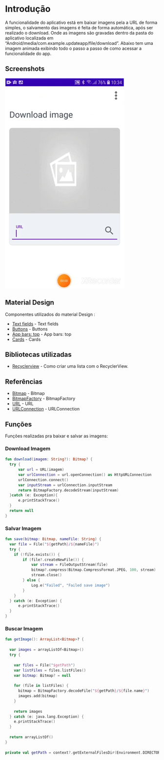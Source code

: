 # Introdução

A funcionalidade do aplicativo está em baixar imagens pela a URL de forma simples, o salvamento das imagens é feita de forma automática, após ser realizado o download. Onde as imagens são gravadas dentro da pasta do aplicativo localizada em “Android/media/com.example.updateapp/file/download”.
Abaixo tem uma imagem animada exibindo todo o passo a passo de como acessar a funcionalidade do app.

## Screenshots

![image1](screenshots/image_animada.gif "Gif animado")

## Material Design

Componentes utilizados do material Design :

- [Text fields](https://material.io/components/text-fields) - Text fields
- [Buttons](https://material.io/components/buttons) - Buttons
- [App bars: top](https://material.io/components/app-bars-top) - App bars: top
- [Cards](https://material.io/components/cards) - Cards

## Bibliotecas utilizadas

- [Recyclerview](https://developer.android.com/guide/topics/ui/layout/recyclerview) - Como criar uma lista com o RecyclerView.

## Referências

- [Bitmap](https://developer.android.com/reference/android/graphics/Bitmap) - Bitmap
- [BitmapFactory](https://developer.android.com/reference/android/graphics/BitmapFactory) - BitmapFactory
- [URL](https://developer.android.com/reference/java/net/URL) - URL
- [URLConnection](https://developer.android.com/reference/java/net/URLConnection) - URLConnection

## Funções

Funções realizadas pra baixar e salvar as imagens:

### Download Imagem

```kotlin
fun download(imagem: String?): Bitmap? {
  try {
      var url = URL(imagem)
      var urlConnection = url.openConnection() as HttpURLConnection
      urlConnection.connect()
      var inputStream = urlConnection.inputStream
      return BitmapFactory.decodeStream(inputStream)
  }catch (e: Exception){
      e.printStackTrace()
  }
  return null
}
```

### Salvar Imagem

```kotlin
fun save(bitmap: Bitmap, nameFile: String) {
  var file = File("${getPath}/${nameFile}")
  try {
    if (!file.exists()) {
        if (file?.createNewFile()) {
            var stream = FileOutputStream(file)
            bitmap?.compress(Bitmap.CompressFormat.JPEG, 100, stream)
            stream.close()
        } else {
            Log.e("Failed", "Failed save image")
        }
    }
  } catch (e: Exception) {
      e.printStackTrace()
  }
}

```

### Buscar Imagem

```kotlin
fun getImage(): ArrayList<Bitmap>? {

  var images = arrayListOf<Bitmap>()
  try {

    var files = File("$getPath")
    var listFiles = files.listFiles()
    var bitmap: Bitmap? = null

    for (file in listFiles) {
      bitmap = BitmapFactory.decodeFile("${getPath}/${file.name}")
      images.add(bitmap)
    }

    return images
  } catch (e: java.lang.Exception) {
    e.printStackTrace()
  }

  return arrayListOf()
}

private val getPath = context?.getExternalFilesDir(Environment.DIRECTORY_DOWNLOADS)


```
